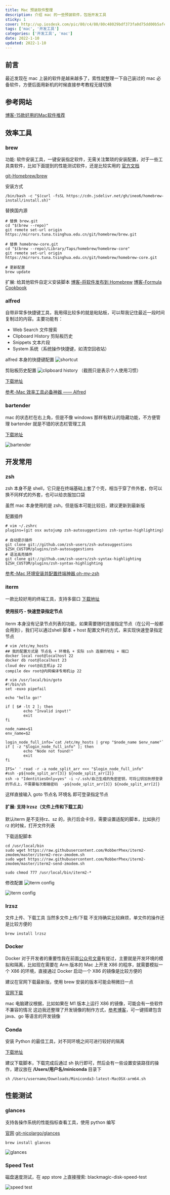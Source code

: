 ```yaml
---
title: Mac 预装软件整理
description: 介绍 mac 的一些预装软件，包括开发工具
sticky: 1
cover: http://up.iosdesk.com/pic/80/c4/80/80c48029bdf373fa0d75dd00b5afe76e.jpg
tags: ['mac', '开发工具']
categories: ['开发工具', 'mac']
date: 2022-1-10
updated: 2022-1-10
---
```


## 前言
最近发现在 mac 上装的软件是越来越多了，索性就整理一下自己装过的 mac 必备软件，方便后面用新机的时候直接参考教程无缝切换

## 参考网站
[博客-15款好用的Mac软件推荐](https://www.v1tx.com/post/best-mac-apps/)

## 效率工具

### brew
功能: 软件安装工具，一键安装指定软件，无需关注繁琐的安装配置，对于一些工具类软件，比如下面提到的性能测试软件，还是比较实用的
[官方文档](https://docs.brew.sh/)

[git-Homebrew/brew](https://github.com/Homebrew/brew)

安装方式
```
/bin/bash -c "$(curl -fsSL https://cdn.jsdelivr.net/gh/ineo6/homebrew-install/install.sh)"
```

替换国内源
```
# 替换 brew.git
cd "$(brew --repo)"
git remote set-url origin https://mirrors.tuna.tsinghua.edu.cn/git/homebrew/brew.git

# 替换 homebrew-core.git
cd "$(brew --repo)/Library/Taps/homebrew/homebrew-core"
git remote set-url origin https://mirrors.tuna.tsinghua.edu.cn/git/homebrew/homebrew-core.git

# 更新配置
brew update
```

扩展: 给其他软件自定义安装脚本
[博客-将软件发布到 Homebrew](https://www.jianshu.com/p/df351f34c160)
[博客-Formula Cookbook](https://docs.brew.sh/Formula-Cookbook)

### alfred

自带非常多快捷键工具，我用得比较多的就是粘贴板，可以帮我记住最近一段时间复制过的内容。主要功能有：
- Web Search 文件搜索
- Clipboard History 剪贴板历史
- Snippets 文本片段
- System 系统（系统操作快捷键，如清空回收站）

alfred 本身的快捷键配置
![shortcut](alfred01.png)

剪贴板历史配置
![clipboard history](alfred02.png)
（截图只是表示个人使用习惯）

[下载地址](https://macwk.com/soft/alfred-4)

[参考-Mac 效率工具必备神器 —— Alfred](https://michael728.github.io/2020/09/23/tools-dev-mac-alfred/)

### bartender
mac 的状态栏在右上角，但是不像 windows 那样有默认的隐藏功能，不方便管理
bartender 就是不错的状态栏管理工具

[下载地址](https://macwk.com/soft/bartender-4)

![bartender](bartender.png)

## 开发常用

### zsh
zsh 本身不是 shell，它只是在终端基础上套了个壳，相当于穿了件外套，你可以换不同样式的外套，也可以给衣服加口袋

虽然 mac 本身使用的是 zsh，但是版本可能比较旧，建议更新到最新版

配置插件
```
# vim ~/.zshrc
plugins=(git osx autojump zsh-autosuggestions zsh-syntax-highlighting)

# 自动提示插件
git clone git://github.com/zsh-users/zsh-autosuggestions $ZSH_CUSTOM/plugins/zsh-autosuggestions
# 语法高亮插件
git clone git://github.com/zsh-users/zsh-syntax-highlighting $ZSH_CUSTOM/plugins/zsh-syntax-highlighting
```

[参考-Mac 环境安装并配置终端神器 oh-my-zsh](https://a1049145827.github.io/2019/05/15/Mac-%E7%8E%AF%E5%A2%83%E5%AE%89%E8%A3%85%E5%B9%B6%E9%85%8D%E7%BD%AE%E7%BB%88%E7%AB%AF%E7%A5%9E%E5%99%A8-oh-my-zsh/)

### iterm
一款比较好用的终端工具，支持多窗口
[下载地址](https://iterm2.com/downloads.html)

#### 使用技巧 - 快速登录指定节点
iterm 本身没有记录节点列表的功能，如果需要随时连接指定节点（在公司一般都会用到），我们可以通过shell 脚本 + host 配置文件的方式，来实现快速登录指定节点

```
# vim /etc/my_hosts
## 我的配置方式是 节点名 + 环境名 + 实际 ssh 连接的地址 + 端口
docker local root@localhost 22
docker db root@localhost 23
cloud dev root@云主机ip 22
compile dev root@内网编译专用机ip 22

# vim /usr/local/bin/goto
#!/bin/sh
set -euxo pipefail

echo "hello go!"

if [ $# -lt 2 ]; then
        echo "Invalid input!"
        exit
fi

node_name=$1
env_name=$2

login_node_full_info=`cat /etc/my_hosts | grep "$node_name $env_name"`
if [ -z "$login_node_full_info" ]; then
        echo "Node not found!"
        exit
fi

IFS=' ' read -r -a node_split_arr <<< "$login_node_full_info"
#ssh -p${node_split_arr[3]} ${node_split_arr[2]}
ssh -o "IdentitiesOnly=yes" -i ~/.ssh/自己生成的免密密钥，可将公钥加到想登录的节点上，不需要每次都输密码  -p${node_split_arr[3]} ${node_split_arr[2]}
```

这样直接输入 goto 节点名 环境名 即可登录指定节点

#### 扩展: 支持 lrzsz（文件上传和下载工具）

默认iterm 是不支持rz、sz 的，执行后会卡住，需要设置适配的脚本，比如执行 rz 的时候，打开文件列表

下载适配脚本
```
cd /usr/local/bin
sudo wget https://raw.githubusercontent.com/RobberPhex/iterm2-zmodem/master/iterm2-recv-zmodem.sh
sudo wget https://raw.githubusercontent.com/RobberPhex/iterm2-zmodem/master/iterm2-send-zmodem.sh

sudo chmod 777 /usr/local/bin/iterm2-*
```

修改配置
![iterm config](iterm01.png)

![iterm config](iterm02.png)


### lrzsz

文件上传、下载工具
当然多文件上传/下载 不支持确实比较麻烦，单文件的操作还是比较方便的

```
brew install lrzsz
```

### Docker

Docker 对于开发者的重要性我在前面[公众号文章](https://mp.weixin.qq.com/s/zmkzhIdL7Da_sfNauhAGRQ)有提过，主要就是开发环境的模拟和隔离，比如现在需要在 Arm 版本的 Mac 上开发 X86 的程序，就需要模拟一个 X86 的环境，直接通过 Docker 启动一个 X86 的镜像是比较方便的

建议在官网下载最新版，使用 brew 安装的版本可能会稍微旧一点

[官网下载](https://www.docker.com/products/docker-desktop)

mac 电脑建议根据，比如如果在 M1 版本上运行 X86 的镜像，可能会有一些软件不兼容的情况
这边我还整理了开发镜像的制作方式，[参考博客](https://smiecj.github.io/2021/12/18/dockerfile-centos-dev/)，可一键搭建包含 java、go 等语言的开发镜像

### Conda
安装 Python 的最佳工具，对不同环境之间可进行较好的隔离

[下载地址](https://docs.conda.io/en/latest/miniconda.html)

建议下载脚本，下载完成后通过 sh 执行即可，然后会有一些设置安装路径的操作，建议放在 **/Users/用户名/miniconda** 目录下

```
sh /Users/username/Downloads/Miniconda3-latest-MacOSX-arm64.sh
```

## 性能测试

### glances

支持各操作系统的性能指标查看工具，使用 python 编写

[官网](https://nicolargo.github.io/glances/)
[git-nicolargo/glances](https://github.com/nicolargo/glances)

```
brew install glances
```

![glances](glances.png)

### Speed Test

磁盘速度测试，在 app store 上直接搜索: blackmagic-disk-speed-test

![speed test](speedtest.png)